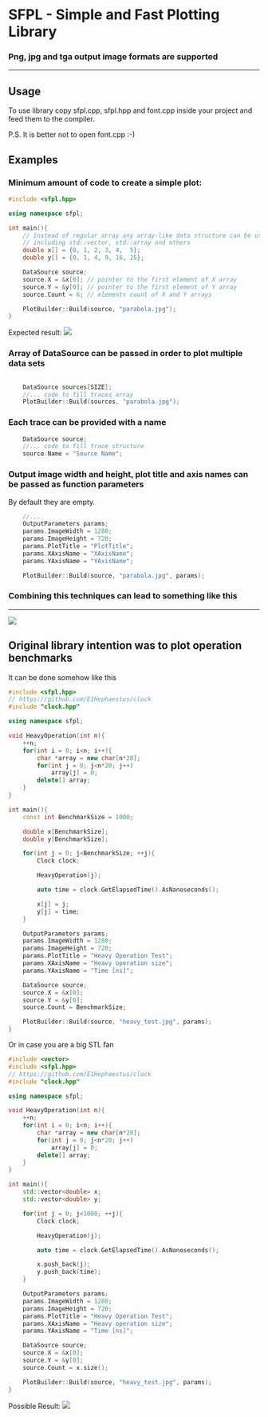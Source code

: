# SFPL - Simple and Fast Plotting Library 
### Png, jpg and tga output image formats are supported
***
## Usage

To use library copy sfpl.cpp, sfpl.hpp and font.cpp inside your project and feed them to the compiler. 

P.S. It is better not to open font.cpp :-)

## Examples

### Minimum amount of code to create a simple plot:
```c++
#include <sfpl.hpp>

using namespace sfpl;

int main(){
    // Instead of regular array any array-like data structure can be used
    // including std::vector, std::array and others
    double x[] = {0, 1, 2, 3, 4,  5};
    double y[] = {0, 1, 4, 9, 16, 25};

    DataSource source; 
    source.X = &x[0]; // pointer to the first element of X array
    source.Y = &y[0]; // pointer to the first element of Y array
    source.Count = 6; // elements count of X and Y arrays

    PlotBuilder::Build(source, "parabola.jpg");
}

```
Expected result:
![](https://github.com/E1Hephaestus/sfpl/blob/master/examples/parabola.jpg?raw=true)

### Array of DataSource can be passed in order to plot multiple data sets
```c++

    DataSource sources[SIZE];
    //... code to fill traces array
    PlotBuilder::Build(sources, "parabola.jpg");

```
### Each trace can be provided with a name

```c++
    DataSource source; 
    //... code to fill trace structure
    source.Name = "Source Name";

```

### Output image width and height, plot title and axis names can be passed as function parameters
By default they are empty.

```c++
    //...
    OutputParameters params;
    params.ImageWidth = 1280;
    params.ImageHeight = 720;
    params.PlotTitle = "PlotTitle";
    params.XAxisName = "XAxisName";
    params.YAxisName = "YAxisName";

    PlotBuilder::Build(source, "parabola.jpg", params);

```

### Combining this techniques can lead to something like this
***

![](https://github.com/E1Hephaestus/sfpl/blob/master/examples/sort.jpg?raw=true)

## Original library intention was to plot operation benchmarks

It can be done somehow like this

```c++
#include <sfpl.hpp>
// https://github.com/E1Hephaestus/clock
#include "clock.hpp"

using namespace sfpl;

void HeavyOperation(int n){
    ++n;
    for(int i = 0; i<n; i++){
        char *array = new char[n*20];
        for(int j = 0; j<n*20; j++)
            array[j] = 0;
        delete[] array;
    }
}

int main(){
    const int BenchmarkSize = 1000;

    double x[BenchmarkSize];
    double y[BenchmarkSize];

    for(int j = 0; j<BenchmarkSize; ++j){
        Clock clock;

        HeavyOperation(j);

        auto time = clock.GetElapsedTime().AsNanoseconds();

        x[j] = j;
        y[j] = time;
    }

    OutputParameters params;
    params.ImageWidth = 1280;
    params.ImageHeight = 720;
    params.PlotTitle = "Heavy Operation Test";
    params.XAxisName = "Heavy operation size";
    params.YAxisName = "Time [ns]";

    DataSource source;
    source.X = &x[0];
    source.Y = &y[0];
    source.Count = BenchmarkSize;

    PlotBuilder::Build(source, "heavy_test.jpg", params);
}

```

Or in case you are a big STL fan
```c++
#include <vector>
#include <sfpl.hpp>
// https://github.com/E1Hephaestus/clock
#include "clock.hpp"

using namespace sfpl;

void HeavyOperation(int n){
    ++n;
    for(int i = 0; i<n; i++){
        char *array = new char[n*20];
        for(int j = 0; j<n*20; j++)
            array[j] = 0;
        delete[] array;
    }
}

int main(){
    std::vector<double> x;
    std::vector<double> y;

    for(int j = 0; j<1000; ++j){
        Clock clock;

        HeavyOperation(j);

        auto time = clock.GetElapsedTime().AsNanoseconds();

        x.push_back(j);
        y.push_back(time);
    }

    OutputParameters params;
    params.ImageWidth = 1280;
    params.ImageHeight = 720;
    params.PlotTitle = "Heavy Operation Test";
    params.XAxisName = "Heavy operation size";
    params.YAxisName = "Time [ns]";

    DataSource source;
    source.X = &x[0];
    source.Y = &y[0];
    source.Count = x.size();

    PlotBuilder::Build(source, "heavy_test.jpg", params);
}

```

Possible Result:
![](https://github.com/E1Hephaestus/sfpl/blob/master/examples/heavy_test.jpg?raw=true)
